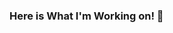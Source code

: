 ### Here is What I'm Working on! 👋

<!--
**SlavaKhl/SlavaKhl** is a ✨ _special_ ✨ repository because its `README.md` (this file) appears on your GitHub profile.

Here are some ideas to get you started:

- 🔭 I’m currently working on web layout and web development
- 🌱 I’m currently learning WordPress, javascript
- 👯 I’m looking to collaborate on web development
- 🤔 I’m looking for help with orders for freelance
- 💬 Ask me about Anything
- 📫 How to reach me: [Telegram](https://t.me/VyacheslavKhl)
- 😄 Pronouns: He/Him
- ⚡ Fun fact: I like everything new and interesting
-->
